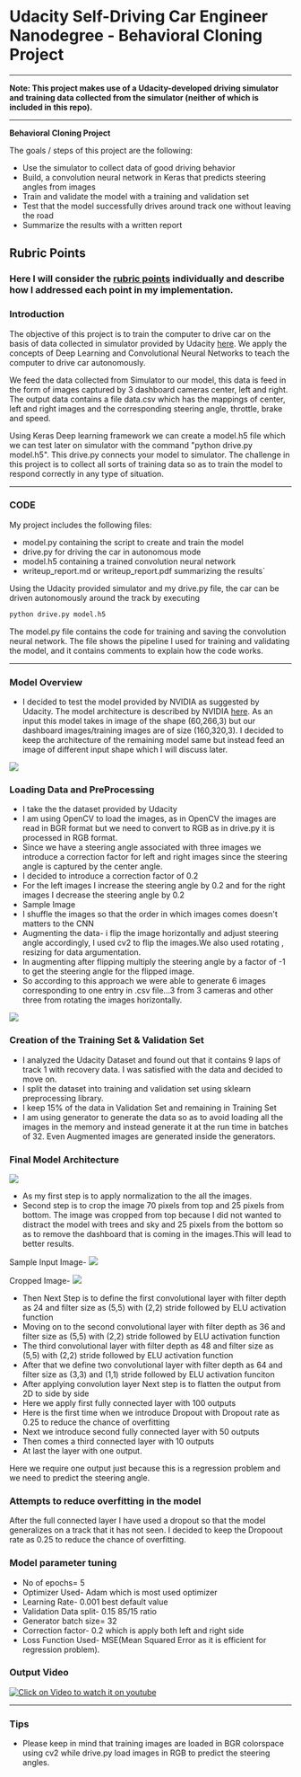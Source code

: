 # **Udacity Self-Driving Car Engineer Nanodegree - Behavioral Cloning Project**

---

**Note: This project makes use of a Udacity-developed driving simulator and training data collected from the simulator (neither of which is included in this repo).**

---

**Behavioral Cloning Project**

The goals / steps of this project are the following:
* Use the simulator to collect data of good driving behavior
* Build, a convolution neural network in Keras that predicts steering angles from images
* Train and validate the model with a training and validation set
* Test that the model successfully drives around track one without leaving the road
* Summarize the results with a written report


[//]: # (Image References)

[image1]: ./examples/placeholder.png "Model Visualization"
[image2]: ./examples/placeholder.png "Grayscaling"
[image3]: ./examples/placeholder_small.png "Recovery Image"
[image4]: ./examples/placeholder_small.png "Recovery Image"
[image5]: ./examples/placeholder_small.png "Recovery Image"
[image6]: ./examples/placeholder_small.png "Normal Image"
[image7]: ./examples/placeholder_small.png "Flipped Image"

## Rubric Points
### Here I will consider the [rubric points](https://review.udacity.com/#!/rubrics/432/view) individually and describe how I addressed each point in my implementation.  


### Introduction
The objective of this project is to train the computer to drive car on the basis of data collected in simulator provided by Udacity [here](.amazonaws.com/video.udacity-data.com/topher/2016/December/584f6edd_data/data.zip). We apply the concepts of Deep Learning and Convolutional Neural Networks to teach the computer to drive car autonomously.

We feed the data collected from Simulator to our model, this data is feed in the form of images captured by 3 dashboard cameras center, left and right. The output data contains a file data.csv which has the mappings of center, left and right images and the corresponding steering angle, throttle, brake and speed.

Using Keras Deep learning framework we can create a model.h5 file which we can test later on simulator with the command "python drive.py model.h5". This drive.py connects your model to simulator. The challenge in this project is to collect all sorts of training data so as to train the model to respond correctly in any type of situation.

---

### CODE

My project includes the following files:
* model.py containing the script to create and train the model
* drive.py for driving the car in autonomous mode
* model.h5 containing a trained convolution neural network 
* writeup_report.md or writeup_report.pdf summarizing the results`


Using the Udacity provided simulator and my drive.py file, the car can be driven autonomously around the track by executing 
```sh
python drive.py model.h5
```

The model.py file contains the code for training and saving the convolution neural network. The file shows the pipeline I used for training and validating the model, and it contains comments to explain how the code works.

---

###  Model Overview


* I decided to test the model provided by NVIDIA as suggested by Udacity. The model architecture is described by NVIDIA [here](https://images.nvidia.com/content/tegra/automotive/images/2016/solutions/pdf/end-to-end-dl-using-px.pdf). As an input this model takes in image of the shape (60,266,3) but our dashboard images/training images are of size (160,320,3). I decided to keep the architecture of the remaining model same but instead feed an image of different input shape which I will discuss later.

<img src="./images/NVIDIA.JPG">


### Loading Data and PreProcessing

* I take the the dataset provided by Udacity
* I am using OpenCV to load the images, as in OpenCV the images are read in BGR format but we need to convert to RGB as in drive.py it is processed in RGB format.
* Since we have a steering angle associated with three images we introduce a correction factor for left and right images since the steering angle is captured by the center angle.
* I decided to introduce a correction factor of 0.2
* For the left images I increase the steering angle by 0.2 and for the right images I decrease the steering angle by 0.2
* Sample Image
* I shuffle the images so that the order in which images comes doesn't matters to the CNN
* Augmenting the data- i flip the image horizontally and adjust steering angle accordingly, I used cv2 to flip the images.We also used rotating , resizing for data argumentation.
* In augmenting after flipping multiply the steering angle by a factor of -1 to get the steering angle for the flipped image.
* So according to this approach we were able to generate 6 images corresponding to one entry in .csv file...3 from 3 cameras and other three from rotating the images horizontally.
<img src="./images/center_2016_12_01_13_31_15_513.jpg">

### Creation of the Training Set & Validation Set

* I analyzed the Udacity Dataset and found out that it contains 9 laps of track 1 with recovery data. I was satisfied with the data and decided to move on.
* I split the dataset into training and validation set using sklearn preprocessing library.
* I keep 15% of the data in Validation Set and remaining in Training Set
* I am using generator to generate the data so as to avoid loading all the images in the memory and instead generate it at the run time in batches of 32. Even Augmented images are generated inside the generators.

### Final Model Architecture

<img src="./images/mymodel.JPG">

* As my first step is to apply normalization to the all the images.
* Second step is to crop the image 70 pixels from top and 25 pixels from bottom. The image was cropped from top because I did not wanted to distract the model with trees and sky and 25 pixels from the bottom so as to remove the dashboard that is coming in the images.This will lead to better results.

Sample Input Image-
<img src="./images/center_2016_12_01_13_32_53_357.jpg">   

Cropped Image-
<img src="./images/center_2016_12_01_13_32_53_357_cropped.jpg">


* Then Next Step is to define the first convolutional layer with filter depth as 24 and filter size as (5,5) with (2,2) stride followed by ELU activation function
* Moving on to the second convolutional layer with filter depth as 36 and filter size as (5,5) with (2,2) stride followed by ELU activation function 
* The third convolutional layer with filter depth as 48 and filter size as (5,5) with (2,2) stride followed by ELU activation function
* After that we define two convolutional layer with filter depth as 64 and filter size as (3,3) and (1,1) stride followed by ELU activation funciton
* After applying convolution layer Next step is to flatten the output from 2D to side by side
* Here we apply first fully connected layer with 100 outputs
* Here is the first time when we introduce Dropout with Dropout rate as 0.25 to reduce the chance of overfitting
* Next we introduce second fully connected layer with 50 outputs
* Then comes a third connected layer with 10 outputs
* At last the layer with one output.

Here we require one output just because this is a regression problem and we need to predict the steering angle.


### Attempts to reduce overfitting in the model
After the full connected layer I have used a dropout so that the model generalizes on a track that it has not seen. I decided to keep the Dropoout rate as 0.25 to reduce the chance of overfitting.


### Model parameter tuning

* No of epochs= 5
* Optimizer Used- Adam which is most used optimizer 
* Learning Rate- 0.001 best default value
* Validation Data split- 0.15   85/15 ratio
* Generator batch size= 32
* Correction factor- 0.2  which is apply both left and right side
* Loss Function Used- MSE(Mean Squared Error as it is efficient for regression problem).


### Output Video
[![Click on Video to watch it on youtube](./images/2018_02_27_06_26_07_651.jpg)](https://www.youtube.com/watch?v=W_cMN_75Ig4)

---

### Tips
- Please keep in mind that training images are loaded in BGR colorspace using cv2 while drive.py load images in RGB to predict the steering angles.
